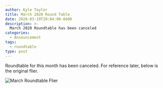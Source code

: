 ```yaml
---
author: Kyle Taylor
title: March 2020 Round Table
date: 2020-03-10T20:04:00-0400
description: >-
  March 2020 Roundtable has been canceled
categories:
  - Announcement
tags:
  - roundtable
type: post
---
```


Roundtable for this month has been canceled. For reference later, below is the original flier.

![March Roundtable Flier](/uploads/march-rt-flyer.jpg "March Roundtable Flier")

